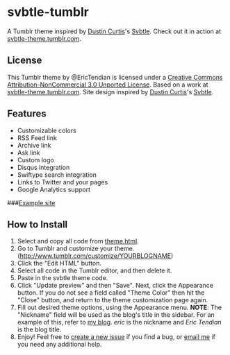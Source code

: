 svbtle-tumblr
=============

A Tumblr theme inspired by [Dustin Curtis](http://dcurt.is/)'s [Svbtle](https://svbtle.com/). Check out it in action at [svbtle-theme.tumblr.com](http://svbtle-theme.tumblr.com/).

License
-------
This Tumblr theme by @EricTendian is licensed under a [Creative Commons Attribution-NonCommercial 3.0 Unported License](http://creativecommons.org/licenses/by-nc/3.0/deed.en_US). Based on a work at [svbtle-theme.tumblr.com](http://svbtle-theme.tumblr.com/). Site design inspired by [Dustin Curtis](http://dcurt.is/)'s [Svbtle](https://svbtle.com/).

Features
--------
* Customizable colors
* RSS Feed link
* Archive link
* Ask link
* Custom logo
* Disqus integration
* Swiftype search integration
* Links to Twitter and your pages
* Google Analytics support

###[Example site](http://erictendian.tk/)

How to Install
--------------
1. Select and copy all code from [theme.html](https://raw.github.com/erict15/svbtle-tumblr/master/theme.html).
2. Go to Tumblr and customize your theme. (http://www.tumblr.com/customize/YOURBLOGNAME)
3. Click the "Edit HTML" button.
4. Select all code in the Tumblr editor, and then delete it.
5. Paste in the svbtle theme code.
6. Click "Update preview" and then "Save". Next, click the Appearance button. If you do not see a field called "Theme Color" then hit the "Close" button, and return to the theme customization page again.
7. Fill out desired theme options, using the Appearance menu.
   __NOTE__: The "Nickname" field will be used as the blog's title in the sidebar. For an example of this, refer to [my blog](http://erictendian.tk/). *eric* is the nickname and *Eric Tendian* is the blog title.
8. Enjoy! Feel free to [create a new issue](https://github.com/erict15/svbtle-tumblr/issues/new) if you find a bug, or [email me](mailto:erictendian@gmail.com) if you need any additional help.
